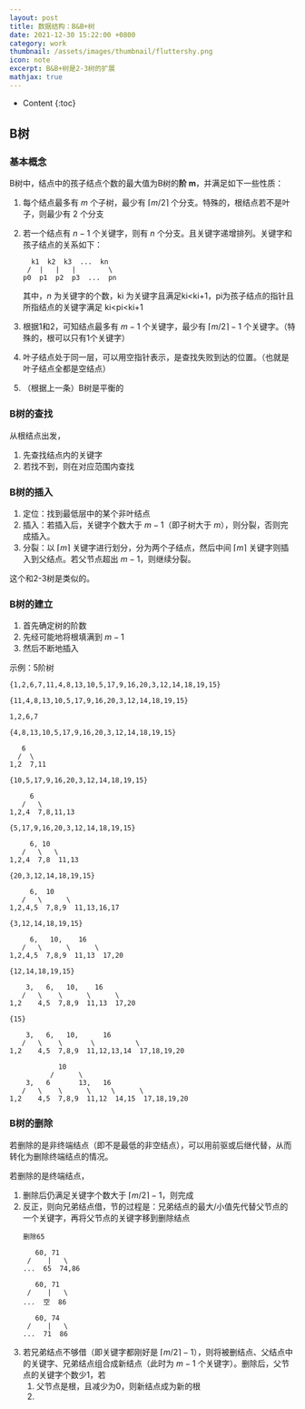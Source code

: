```yaml
---
layout: post
title: 数据结构：B&B+树
date: 2021-12-30 15:22:00 +0800
category: work
thumbnail: /assets/images/thumbnail/fluttershy.png
icon: note
excerpt: B&B+树是2-3树的扩展
mathjax: true
---
```


* Content
{:toc}

<!--more-->


## B树

### 基本概念

B树中，结点中的孩子结点个数的最大值为B树的**阶 m**，并满足如下一些性质：

1. 每个结点最多有 $m$ 个子树，最少有 $\lceil m/2 \rceil$ 个分支。特殊的，根结点若不是叶子，则最少有 2 个分支
2. 若一个结点有 $n-1$ 个关键字，则有 $n$ 个分支。且关键字递增排列。关键字和孩子结点的关系如下：

    ```
      k1  k2  k3  ...  kn
     /  |   |   |        \
    p0  p1  p2  p3  ...  pn
    ```
   其中，$n$ 为关键字的个数，ki 为关键字且满足ki<ki+1，pi为孩子结点的指针且所指结点的关键字满足 ki<pi<ki+1
3. 根据1和2，可知结点最多有 $m-1$ 个关键字，最少有 $\lceil m/2 \rceil-1$ 个关键字。（特殊的，根可以只有1个关键字）
4. 叶子结点处于同一层，可以用空指针表示，是查找失败到达的位置。（也就是叶子结点全都是空结点）
5. （根据上一条）B树是平衡的

### B树的查找

从根结点出发，

1. 先查找结点内的关键字
2. 若找不到，则在对应范围内查找

### B树的插入

1. 定位：找到最低层中的某个非叶结点
2. 插入：若插入后，关键字个数大于 $m-1$（即子树大于 $m$），则分裂，否则完成插入。
3. 分裂：以 $\lceil m \rceil$ 关键字进行划分，分为两个子结点，然后中间 $\lceil m \rceil$ 关键字则插入到父结点。若父节点超出 $m-1$，则继续分裂。

这个和2-3树是类似的。


### B树的建立

1. 首先确定树的阶数
2. 先经可能地将根填满到 $m-1$
3. 然后不断地插入

示例：5阶树

```
{1,2,6,7,11,4,8,13,10,5,17,9,16,20,3,12,14,18,19,15}
```

```
{11,4,8,13,10,5,17,9,16,20,3,12,14,18,19,15}

1,2,6,7
```

```
{4,8,13,10,5,17,9,16,20,3,12,14,18,19,15}

   6
  /  \
1,2  7,11
```

```
{10,5,17,9,16,20,3,12,14,18,19,15}

     6
   /   \
1,2,4  7,8,11,13
```

```
{5,17,9,16,20,3,12,14,18,19,15}

     6, 10
   /   \   \
1,2,4  7,8  11,13
```

```
{20,3,12,14,18,19,15}

     6,  10
   /   \      \
1,2,4,5  7,8,9  11,13,16,17
```

```
{3,12,14,18,19,15}

     6,   10,    16 
   /   \      \      \
1,2,4,5  7,8,9  11,13  17,20
```

```
{12,14,18,19,15}

    3,   6,   10,    16 
   /   \    \      \      \
1,2    4,5  7,8,9  11,13  17,20
```

```
{15}

    3,   6,   10,      16 
   /   \    \       \          \
1,2    4,5  7,8,9  11,12,13,14  17,18,19,20
```

```
            10
          /      \
    3,   6       13,   16 
   /   \    \      \     \      \
1,2    4,5  7,8,9  11,12  14,15  17,18,19,20
```


### B树的删除

若删除的是非终端结点（即不是最低的非空结点），可以用前驱或后继代替，从而转化为删除终端结点的情况。

若删除的是终端结点，

1. 删除后仍满足关键字个数大于 $\lceil m/2 \rceil-1$，则完成
2. 反正，则向兄弟结点借，节的过程是：兄弟结点的最大/小值先代替父节点的一个关键字，再将父节点的关键字移到删除结点
   ```
   删除65

      60, 71
    /    |   \
   ...  65  74,86

      60, 71
    /    |   \
   ...  空  86

      60, 74
    /    |   \
   ...  71  86
   ```
3. 若兄弟结点不够借（即关键字都刚好是 $\lceil m/2 \rceil-1$），则将被删结点、父结点中的关键字、兄弟结点组合成新结点（此时为 $m-1$ 个关键字）。删除后，父节点的关键字个数少1，若
   1. 父节点是根，且减少为0，则新结点成为新的根
   2. 